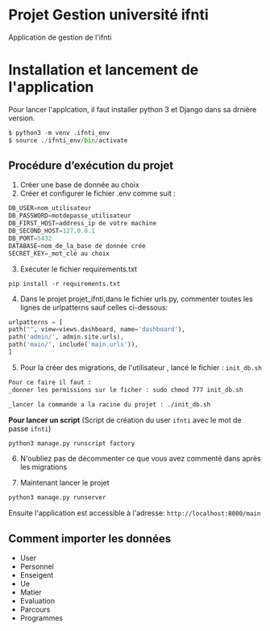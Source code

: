 # Projet Gestion université ifnti
Application de gestion de l'ifnti

# Installation et lancement de l'application

Pour lancer l'applcation, il faut installer python 3 et Django dans sa drnière version.

```python
$ python3 -m venv .ifnti_env
$ source ./ifnti_env/bin/activate
```

## Procédure d’exécution du projet

1.  Créer une base de donnée au choix
2. Créer et configurer le fichier .env  comme suit : 

```python
DB_USER=nom_utilisateur
DB_PASSWORD=motdepasse_utilisateur
DB_FIRST_HOST=address_ip de votre machine
DB_SECOND_HOST=127.0.0.1
DB_PORT=5432
DATABASE=nom_de_la_base de donnée crée
SECRET_KEY=_mot_clé au choix
```

3.  Exécuter le fichier requirements.txt

```shell
pip install -r requirements.txt
```

4.  Dans le projet projet_ifnti,dans le fichier urls.py, commenter toutes les lignes de urlpatterns sauf celles ci-dessous:

```python
urlpatterns = [
path("", view=views.dashboard, name='dashboard'),
path('admin/', admin.site.urls),
path('main/', include('main.urls')),
]
```

5.  Pour la créer des migrations,  de l'utilisateur , lancé le fichier : `init_db.sh`

```txt
Pour ce faire il faut : 
_donner les permissions sur le ficher : sudo chmod 777 init_db.sh

_lancer la commande a la racine du projet : ./init_db.sh
```

**Pour lancer un script** (Script de  création du user `ifnti` avec le mot de passe `ifnti`)

```python
python3 manage.py runscript factory
```
6. N'oubliez pas de décommenter ce que vous avez commenté dans après les migrations

7.  Maintenant lancer le projet

```python
python3 manage.py runserver
```


Ensuite l'application est accessible à l'adresse: `http://localhost:8000/main`


## Comment importer les données

- User
- Personnel 
- Enseigent
- Ue
- Matier
- Evaluation
- Parcours
- Programmes

